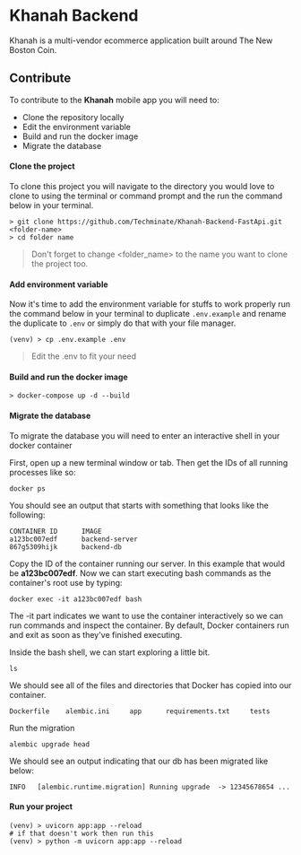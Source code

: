 # Khanah Backend
Khanah is a multi-vendor
ecommerce application built around The New Boston Coin.

## Contribute
To contribute to the **Khanah** mobile app you will need to:
- Clone the repository locally
- Edit the environment variable
- Build and run the docker image
- Migrate the database

#### Clone the project
To clone this project you will navigate to
the directory you would love to clone to using the terminal
or command prompt and the run the command below in your terminal.
```shell
> git clone https://github.com/Techminate/Khanah-Backend-FastApi.git <folder-name>
> cd folder name
```
> Don't forget to change <folder_name> to the name you want to
> clone the project too.

#### Add environment variable
Now it's time to add the environment variable for stuffs to work properly
run the command below in your terminal to duplicate `.env.example`
and rename the duplicate to `.env` or simply do that with your file
manager.

```shell
(venv) > cp .env.example .env
```

> Edit the .env to fit your need


#### Build and run the docker image
```shell
> docker-compose up -d --build
```

#### Migrate the database
To migrate the database you will need to enter an interactive
shell in your docker container

First, open up a new terminal window or tab.
Then get the IDs of all running processes like so:
```shell
docker ps
```

You should see an output that
starts with something that looks like the following:


```shell
CONTAINER ID      IMAGE
a123bc007edf      backend-server
867g5309hijk      backend-db
```

Copy the ID of the container running our server. In this example
that would be **a123bc007edf**. Now we can start
executing bash commands as the container's root use by typing:

```shell
docker exec -it a123bc007edf bash
```

The -it part indicates we want to use the container interactively so
we can run commands and inspect the container. By default,
Docker containers run and exit as soon as they've finished executing.

Inside the bash shell, we can start exploring a little bit.

```shell
ls
```

We should see all of the files and directories that Docker
has copied into our container.

```shell
Dockerfile    alembic.ini     app      requirements.txt     tests
```

Run the migration
```shell
alembic upgrade head
```

We should see an output indicating that our db has been migrated like
below:
```shell
INFO   [alembic.runtime.migration] Running upgrade  -> 12345678654 ...
```


#### Run your project
```shell
(venv) > uvicorn app:app --reload
# if that doesn't work then run this
(venv) > python -m uvicorn app:app --reload
```
